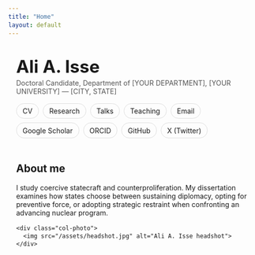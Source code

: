 ```yaml
---
title: "Home"
layout: default
---
```


<style>
/* simple, clean layout for the hero/header */
.hero{max-width:920px;margin:0 auto 2rem auto;padding:1.5rem 1rem}
.header-name{font-size:2.2rem;font-weight:700;margin:0 0 .25rem 0}
.meta{color:#555;margin:.25rem 0 1rem 0}
.link-row{display:flex;flex-wrap:wrap;gap:.5rem;margin:.5rem 0 1.25rem}
.link-row a{border:1px solid #ddd;padding:.4rem .75rem;border-radius:999px;text-decoration:none}
.two-col{display:flex;gap:2rem;flex-wrap:wrap;align-items:flex-start}
.col-text{flex:2;min-width:280px}
.col-photo{flex:1;min-width:180px}
.col-photo img{max-width:180px;border-radius:8px}
</style>

<div class="hero">
  <div class="header-name">Ali A. Isse</div>
  <div class="meta">Doctoral Candidate, Department of [YOUR DEPARTMENT], [YOUR UNIVERSITY] — [CITY, STATE]</div>

  <div class="link-row">
  <a href="/CV/">CV</a>
  <a href="/Research/">Research</a>
  <a href="/Talks/">Talks</a>
  <a href="/Teaching/">Teaching</a>
  <a href="mailto:YOUR.EMAIL@UNI.EDU">Email</a>
  <a href="https://scholar.google.com/citations?user=YOURID">Google Scholar</a>
  <a href="https://orcid.org/YOUR-ORCID">ORCID</a>
  <a href="https://github.com/aliaisse">GitHub</a>
  <a href="https://x.com/YOURHANDLE">X (Twitter)</a>
</div>

  <div class="two-col">
    <div class="col-text">
      <h2>About me</h2>
      <p>I study coercive statecraft and counterproliferation. My dissertation examines how states choose between sustaining diplomacy, opting for preventive force, or adopting strategic restraint when confronting an advancing nuclear program.</p>

     
    <div class="col-photo">
      <img src="/assets/headshot.jpg" alt="Ali A. Isse headshot">
    </div>
  </div>
</div>

